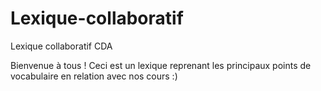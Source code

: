 # Lexique-collaboratif
Lexique collaboratif CDA

Bienvenue à tous ! Ceci est un lexique reprenant les principaux points de vocabulaire en relation avec nos cours :)